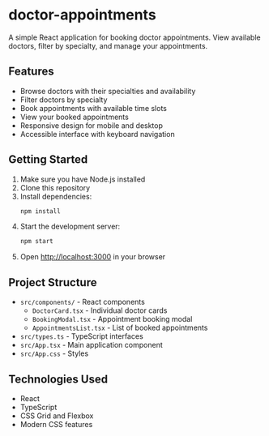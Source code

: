 # doctor-appointments

A simple React application for booking doctor appointments. View available doctors, filter by specialty, and manage your appointments.

## Features

- Browse doctors with their specialties and availability
- Filter doctors by specialty
- Book appointments with available time slots
- View your booked appointments
- Responsive design for mobile and desktop
- Accessible interface with keyboard navigation

## Getting Started

1. Make sure you have Node.js installed
2. Clone this repository
3. Install dependencies:
   ```bash
   npm install
   ```
4. Start the development server:
   ```bash
   npm start
   ```
5. Open [http://localhost:3000](http://localhost:3000) in your browser

## Project Structure

- `src/components/` - React components
  - `DoctorCard.tsx` - Individual doctor cards
  - `BookingModal.tsx` - Appointment booking modal
  - `AppointmentsList.tsx` - List of booked appointments
- `src/types.ts` - TypeScript interfaces
- `src/App.tsx` - Main application component
- `src/App.css` - Styles

## Technologies Used

- React
- TypeScript
- CSS Grid and Flexbox
- Modern CSS features
